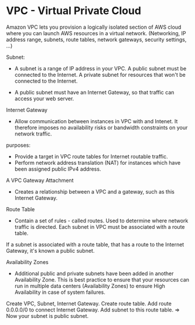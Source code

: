 # VPC - Virtual Private Cloud

Amazon VPC lets you provision a logically isolated section of AWS cloud where
you can launch AWS resources in a virtual network. (Networking, IP address
range, subnets, route tables, network gateways, security settings, ...)


Subnet:
- A subnet is a range of IP address in your VPC. A public subnet must be
    connected to the Internet. A private subnet for resources that won't be
    connected to the Internet.

- A public subnet must have an Internet Gateway, so that traffic can access your
    web server.


Internet Gateway
- Allow communication between instances in VPC with and Intenet. It therefore
    imposes no availability risks or bandwidth constraints on your network
    traffic.

purposes:
+ Provide a target in VPC route tables for Internet routable traffic.
+ Perform network address translation (NAT) for instances which have been
    assigned public IPv4 address.


A VPC Gateway Attachment
- Creates a relationship between a VPC and a gateway, such as this Internet Gateway.


Route Table
- Contain a set of rules - called routes. Used to determine where network
    traffic is directed. Each subnet in VPC must be associated with a route
    table.

If a subnet is associated with a route table, that has a route to the Internet
Gateway, it's known a public subnet.

Availability Zones
- Additional public and private subnets have been added in another Availability Zone. This is best practice to ensure that your resources can run in multiple data centers (Availability Zones) to ensure High Availability in case of system failures.


Create VPC, Subnet, Internet Gateway.
Create route table. Add route 0.0.0.0/0 to connect Internet Gateway. Add subnet
to this route table.
=> Now your subnet is public subnet.
